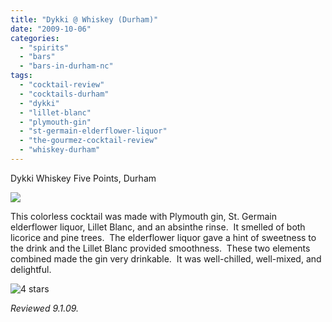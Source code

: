 ```yaml
---
title: "Dykki @ Whiskey (Durham)"
date: "2009-10-06"
categories:
  - "spirits"
  - "bars"
  - "bars-in-durham-nc"
tags:
  - "cocktail-review"
  - "cocktails-durham"
  - "dykki"
  - "lillet-blanc"
  - "plymouth-gin"
  - "st-germain-elderflower-liquor"
  - "the-gourmez-cocktail-review"
  - "whiskey-durham"
---
```


Dykki Whiskey Five Points, Durham

![](http://www.thegourmez.com/gourmez/photos/dykki.jpg)

This colorless cocktail was made with Plymouth gin, St. Germain elderflower liquor, Lillet Blanc, and an absinthe rinse.  It smelled of both licorice and pine trees.  The elderflower liquor gave a hint of sweetness to the drink and the Lillet Blanc provided smoothness.  These two elements combined made the gin very drinkable.  It was well-chilled, well-mixed, and delightful.




<div class="caption">

![4 stars](http://s3.amazonaws.com/thegourmez-wpmedia/2009/02/rating_truffle1.gif "rating_truffle1")</div>


_Reviewed 9.1.09._
